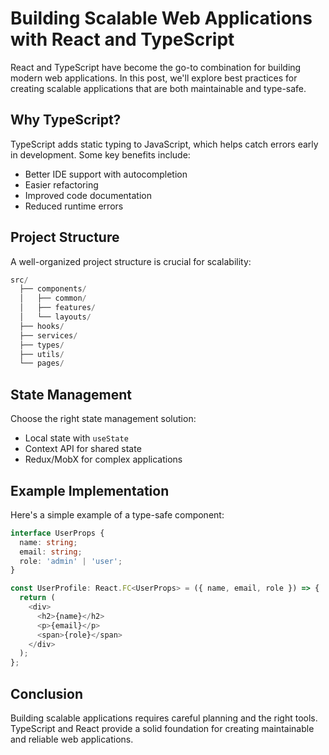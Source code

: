 # Building Scalable Web Applications with React and TypeScript

React and TypeScript have become the go-to combination for building modern web applications. In this post, we'll explore best practices for creating scalable applications that are both maintainable and type-safe.

## Why TypeScript?

TypeScript adds static typing to JavaScript, which helps catch errors early in development. Some key benefits include:

- Better IDE support with autocompletion
- Easier refactoring
- Improved code documentation
- Reduced runtime errors

## Project Structure

A well-organized project structure is crucial for scalability:

```typescript
src/
  ├── components/
  │   ├── common/
  │   ├── features/
  │   └── layouts/
  ├── hooks/
  ├── services/
  ├── types/
  ├── utils/
  └── pages/
```

## State Management

Choose the right state management solution:

- Local state with `useState`
- Context API for shared state
- Redux/MobX for complex applications

## Example Implementation

Here's a simple example of a type-safe component:

```typescript
interface UserProps {
  name: string;
  email: string;
  role: 'admin' | 'user';
}

const UserProfile: React.FC<UserProps> = ({ name, email, role }) => {
  return (
    <div>
      <h2>{name}</h2>
      <p>{email}</p>
      <span>{role}</span>
    </div>
  );
};
```

## Conclusion

Building scalable applications requires careful planning and the right tools. TypeScript and React provide a solid foundation for creating maintainable and reliable web applications.
